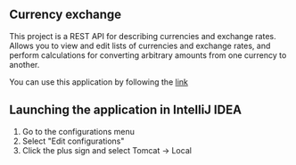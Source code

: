 ## Currency exchange
This project is a REST API for describing currencies and exchange rates. Allows you to view and edit lists of currencies and exchange rates, 
and perform calculations for converting arbitrary amounts from one currency to another.

You can use this application by following the [link](http://5.183.189.4:8080/)

## **Launching the application in IntelliJ IDEA**

1. Go to the configurations menu
2. Select "Edit configurations"
3. Click the plus sign and select Tomcat -> Local

